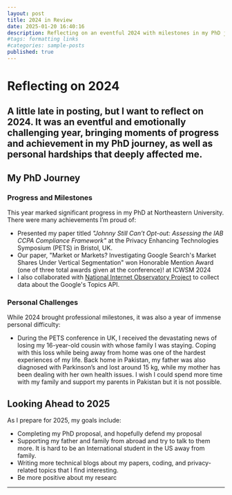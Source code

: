 ```yaml
---
layout: post
title: 2024 in Review
date: 2025-01-20 16:40:16
description: Reflecting on an eventful 2024 with milestones in my PhD journey, including research accomplishments and conference presentations, alongside personal challenges that shaped my year
#tags: formatting links
#categories: sample-posts
published: true
---
```


# Reflecting on 2024

A little late in posting, but I want to reflect on 2024. It was an eventful and emotionally challenging year, bringing moments of progress and achievement in my PhD journey, as well as personal hardships that deeply affected me.
---

## My PhD Journey

### Progress and Milestones
This year marked significant progress in my PhD at Northeastern University. There were many achievements I’m proud of:
- Presented my paper titled _"Johnny Still Can’t Opt-out: Assessing the IAB CCPA Compliance Framework"_ at the Privacy Enhancing Technologies Symposium (PETS) in Bristol, UK.
- Our paper, "Market or Markets? Investigating Google Search's Market Shares Under Vertical Segmentation" won Honorable Mention Award (one of three total awards given at the conference)! at ICWSM 2024
- I also collaborated with [National Internet Observatory Project](https://nationalinternetobservatory.org) to collect data about the Google's Topics API.


### Personal Challenges
While 2024 brought professional milestones, it was also a year of immense personal difficulty:
- During the PETS conference in UK, I received the devastating news of losing my 16-year-old cousin with whose family I was staying. Coping with this loss while being away from home was one of the hardest experiences of my life. Back home in Pakistan, my father was also diagnosed with Parkinson’s and lost around 15 kg, while my mother has been dealing with her own health issues. I wish I could spend more time with my family and support my parents in Pakistan but it is not possible.

## Looking Ahead to 2025

As I prepare for 2025, my goals include:
- Completing my PhD proposal, and hopefully defend my proposal
- Supporting my father and family from abroad and try to talk to them more. It is hard to be an International student in the US away from family.
- Writing more technical blogs about my papers, coding, and privacy-related topics that I find interesting.
- Be more positive about my researc
---

